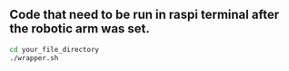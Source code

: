 ## Code that need to be run in raspi terminal after the robotic arm was set. 
```bash
cd your_file_directory
./wrapper.sh
```

